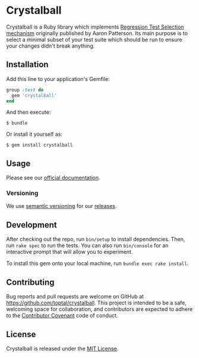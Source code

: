 # Crystalball

Crystalball is a Ruby library which implements [Regression Test Selection mechanism](https://tenderlovemaking.com/2015/02/13/predicting-test-failues.html) originally published by Aaron Patterson.
Its main purpose is to select a minimal subset of your test suite which should be run to ensure your changes didn't break anything.

## Installation

Add this line to your application's Gemfile:

```ruby
group :test do
  gem 'crystalball'
end
```

And then execute:

    $ bundle

Or install it yourself as:

    $ gem install crystalball

## Usage

Please see our [official documentation](https://toptal.github.io/crystalball/).

### Versioning

We use [semantic versioning](https://semver.org/) for our [releases](https://github.com/toptal/crystalball/releases).

## Development

After checking out the repo, run `bin/setup` to install dependencies. Then, run `rake spec` to run the tests. You can also run `bin/console` for an interactive prompt that will allow you to experiment.

To install this gem onto your local machine, run `bundle exec rake install`.

## Contributing

Bug reports and pull requests are welcome on GitHub at https://github.com/toptal/crystalball.
This project is intended to be a safe, welcoming space for collaboration, and contributors are expected to adhere to the [Contributor Covenant](http://contributor-covenant.org) code of conduct.

## License

Crystalball is released under the [MIT License](https://opensource.org/licenses/MIT).
